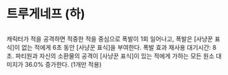 # 트루게네프 (하)

##

캐릭터가 적을 공격하면 적중한 적을 중심으로 폭발이 1회 일어나고, 폭발은 [사냥꾼 표식]이 없는 적에게 6초 동안 [사냥꾼 표식]을 부여한다. 폭발 효과 재사용 대기시간: 8초. 파티원과 자신의 소환물의 공격이 [사냥꾼 표식]이 있는 적에게 가하는 모든 원소 대미지가 36.0% 증가한다. (1개만 적용)
